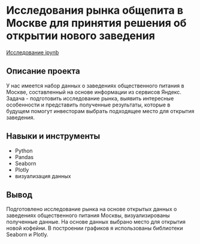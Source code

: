 # Исследования рынка общепита в Москве для принятия решения об открытии нового заведения
[Исследование ipynb](https://github.com/Stinkovoy/Portfolio/blob/main/07_Исследования%20рынка%20общепита%20в%20Москве%20для%20принятия%20решения%20об%20открытии%20нового%20заведения/Project_7.ipynb)
## Описание проекта
У нас имеется набор данных о заведениях общественного питания в Москве, составленный на основе информации из сервисов Яндекс. Задача - подготовить исследование рынка, выявить интересные особенности и представить полученные результаты, которые в будущем помогут инвесторам выбрать подходящее место для открытия заведения.
## Навыки и инструменты
- Python
- Pandas
- Seaborn
- Plotly
- визуализация данных
## Вывод
Подготовлено исследование рынка на основе открытых данных о заведениях общественного питания Москвы, визуализированы полученные данные. На основе данных выбрано место для открытия новой кофейни. В построении графиков я использованы библиотеки Seaborn и Plotly.

